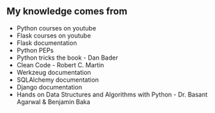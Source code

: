 ## My knowledge comes from

- Python courses on youtube
- Flask courses on youtube
- Flask documentation
- Python PEPs
- Python tricks the book - Dan Bader
- Clean Code - Robert C. Martin
- Werkzeug documentation
- SQLAlchemy documentation
- Django documentation
- Hands on Data Structures and Algorithms with Python - Dr. Basant Agarwal & Benjamin Baka
